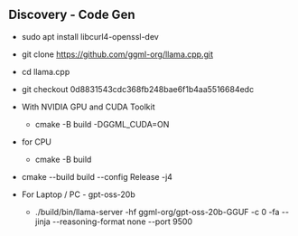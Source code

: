 ## Discovery - Code Gen

- sudo apt install libcurl4-openssl-dev

- git clone https://github.com/ggml-org/llama.cpp.git
- cd llama.cpp
- git checkout 0d8831543cdc368fb248bae6f1b4aa5516684edc

- With NVIDIA GPU and CUDA Toolkit
    - cmake -B build -DGGML_CUDA=ON
- for CPU 
    - cmake -B build

- cmake --build build --config Release -j4

- For Laptop / PC -  gpt-oss-20b

    - ./build/bin/llama-server -hf ggml-org/gpt-oss-20b-GGUF -c 0 -fa --jinja --reasoning-format none --port 9500

